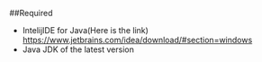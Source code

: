 ##Required

- IntelijIDE for Java(Here is the link)
https://www.jetbrains.com/idea/download/#section=windows
- Java JDK of the latest version
